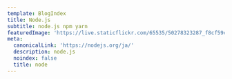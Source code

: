 ```yaml
---
template: BlogIndex
title: Node.js
subtitle: node.js npm yarn
featuredImage: 'https://live.staticflickr.com/65535/50278323287_f8cf59c925_z.jpg'
meta:
  canonicalLink: 'https://nodejs.org/ja/'
  description: node.js
  noindex: false
  title: node
---
```


